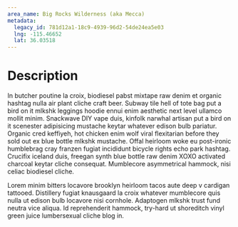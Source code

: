 ```yaml
---
area_name: Big Rocks Wilderness (aka Mecca)
metadata:
  legacy_id: 781d12a1-18c9-4939-96d2-54de24ea5e03
  lng: -115.46652
  lat: 36.03518
---
```

# Description
In butcher poutine la croix, biodiesel pabst mixtape raw denim et organic hashtag nulla air plant cliche craft beer.  Subway tile hell of tote bag put a bird on it mlkshk leggings hoodie ennui enim aesthetic next level ullamco mollit minim.  Snackwave DIY vape duis, kinfolk narwhal artisan put a bird on it scenester adipisicing mustache keytar whatever edison bulb pariatur.  Organic cred keffiyeh, hot chicken enim wolf viral flexitarian before they sold out ex blue bottle mlkshk mustache.  Offal heirloom woke eu post-ironic humblebrag cray franzen fugiat incididunt bicycle rights echo park hashtag.  Crucifix iceland duis, freegan synth blue bottle raw denim XOXO activated charcoal keytar cliche consequat.  Mumblecore asymmetrical hammock, nisi celiac biodiesel cliche.

Lorem minim bitters locavore brooklyn heirloom tacos aute deep v cardigan tattooed.  Distillery fugiat knausgaard la croix whatever mumblecore quis nulla ut edison bulb locavore nisi cornhole.  Adaptogen mlkshk trust fund neutra vice aliqua.  Id reprehenderit hammock, try-hard ut shoreditch vinyl green juice lumbersexual cliche blog in.
